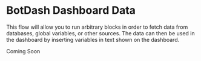 # BotDash Dashboard Data
This flow will allow you to run arbitrary blocks in order to fetch data from databases, global variables, or other sources. The data can then be used in the dashboard by inserting variables in text shown on the dashboard.

Coming Soon